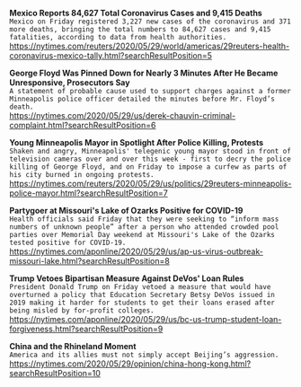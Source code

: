 **Mexico Reports 84,627 Total Coronavirus Cases and 9,415 Deaths**\
`Mexico on Friday registered 3,227 new cases of the coronavirus and 371 more deaths, bringing the total numbers to 84,627 cases and 9,415 fatalities, according to data from health authorities.`\
https://nytimes.com/reuters/2020/05/29/world/americas/29reuters-health-coronavirus-mexico-tally.html?searchResultPosition=5

**George Floyd Was Pinned Down for Nearly 3 Minutes After He Became Unresponsive, Prosecutors Say**\
`A statement of probable cause used to support charges against a former Minneapolis police officer detailed the minutes before Mr. Floyd’s death.`\
https://nytimes.com/2020/05/29/us/derek-chauvin-criminal-complaint.html?searchResultPosition=6

**Young Minneapolis Mayor in Spotlight After Police Killing, Protests**\
`Shaken and angry, Minneapolis' telegenic young mayor stood in front of television cameras over and over this week - first to decry the police killing of George Floyd, and on Friday to impose a curfew as parts of his city burned in ongoing protests. `\
https://nytimes.com/reuters/2020/05/29/us/politics/29reuters-minneapolis-police-mayor.html?searchResultPosition=7

**Partygoer at Missouri's Lake of Ozarks Positive for COVID-19**\
`Health officials said Friday that they were seeking to “inform mass numbers of unknown people” after a person who attended crowded pool parties over Memorial Day weekend at Missouri's Lake of the Ozarks tested positive for COVID-19.`\
https://nytimes.com/aponline/2020/05/29/us/ap-us-virus-outbreak-missouri-lake.html?searchResultPosition=8

**Trump Vetoes Bipartisan Measure Against DeVos' Loan Rules**\
`President Donald Trump on Friday vetoed a measure that would have overturned a policy that Education Secretary Betsy DeVos issued in 2019 making it harder for students to get their loans erased after being misled by for-profit colleges.`\
https://nytimes.com/aponline/2020/05/29/us/bc-us-trump-student-loan-forgiveness.html?searchResultPosition=9

**China and the Rhineland Moment**\
`America and its allies must not simply accept Beijing’s aggression.`\
https://nytimes.com/2020/05/29/opinion/china-hong-kong.html?searchResultPosition=10

